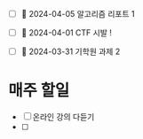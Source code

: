 - [ ] 📅 2024-04-05 알고리즘 리포트 1
- [ ] 📅 2024-04-01 CTF 시발 ! 
- [ ] 📅 2024-03-31 기학원 과제 2 


# 매주 할일 
- [ ] 온라인 강의 다듣기 
- [ ] 
